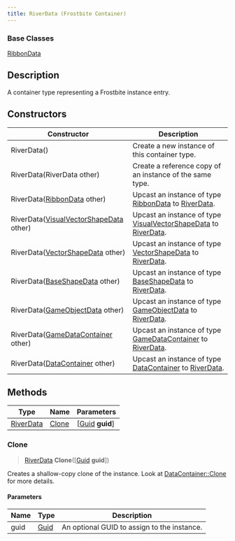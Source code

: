 ```yaml
---
title: RiverData (Frostbite Container)
---
```

### Base Classes

[RibbonData](RibbonData)

## Description

A container type representing a Frostbite instance entry.

## Constructors

| Constructor                                                          | Description                                                                                               |
| -------------------------------------------------------------------- | --------------------------------------------------------------------------------------------------------- |
| RiverData()                                                          | Create a new instance of this container type.                                                             |
| RiverData(RiverData other)                                           | Create a reference copy of an instance of the same type.                                                  |
| RiverData([RibbonData](RibbonData) other)                            | Upcast an instance of type [RibbonData](RibbonData) to [RiverData](RiverData).                            |
| RiverData([VisualVectorShapeData](VisualVectorShapeData) other)      | Upcast an instance of type [VisualVectorShapeData](VisualVectorShapeData) to [RiverData](RiverData).      |
| RiverData([VectorShapeData](VectorShapeData) other)                  | Upcast an instance of type [VectorShapeData](VectorShapeData) to [RiverData](RiverData).                  |
| RiverData([BaseShapeData](BaseShapeData) other)                      | Upcast an instance of type [BaseShapeData](BaseShapeData) to [RiverData](RiverData).                      |
| RiverData([GameObjectData](GameObjectData) other)                    | Upcast an instance of type [GameObjectData](GameObjectData) to [RiverData](RiverData).                    |
| RiverData([GameDataContainer](GameDataContainer) other)              | Upcast an instance of type [GameDataContainer](GameDataContainer) to [RiverData](RiverData).              |
| RiverData([DataContainer](/vext/ref/cls/shr/datacontainer) other) | Upcast an instance of type [DataContainer](/vext/ref/cls/shr/datacontainer) to [RiverData](RiverData). |

## Methods

| Type                   | Name            | Parameters                                     |
| ---------------------- | --------------- | ---------------------------------------------- |
| [RiverData](RiverData) | [Clone](#clone) | \[[Guid](/vext/ref/cls/shr/guid) **guid**\] |

### Clone

> [RiverData](RiverData) **Clone**(\[[Guid](/vext/ref/cls/shr/guid) **guid**\])

Creates a shallow-copy clone of the instance. Look at [DataContainer::Clone](/vext/ref/cls/shr/datacontainer#clone) for more details.

#### Parameters

| Name | Type         | Description                                 |
| ---- | ------------ | ------------------------------------------- |
| guid | [Guid](Guid) | An optional GUID to assign to the instance. |

